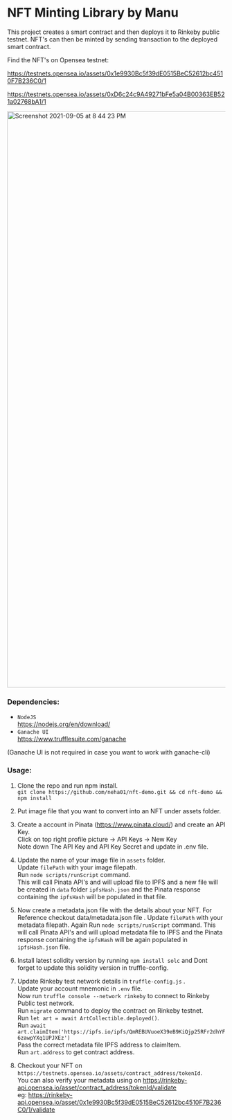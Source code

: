# NFT Minting Library by Manu

This project creates a smart contract and then deploys it to Rinkeby public testnet.
NFT's can then be minted by sending transaction to the deployed smart contract.

Find the NFT's on Opensea testnet:

https://testnets.opensea.io/assets/0x1e9930Bc5f39dE0515BeC52612bc4510F7B236C0/1

https://testnets.opensea.io/assets/0xD6c24c9A49271bFe5a04B00363EB521a02768bA1/1

<img width="1332" alt="Screenshot 2021-09-05 at 8 44 23 PM" src="https://user-images.githubusercontent.com/4893002/132132564-b0fb8524-3035-4e61-85db-17e5fda1fad6.png">


### Dependencies:
* `NodeJS`   
https://nodejs.org/en/download/
* `Ganache UI`  
https://www.trufflesuite.com/ganache

(Ganache UI is not required in case you want to work with ganache-cli)

### Usage:
1. Clone the repo and run npm install.  
`git clone https://github.com/neha01/nft-demo.git && cd nft-demo && npm install`

2. Put image file that you want to convert into an NFT under assets folder.

3. Create a account in Pinata (https://www.pinata.cloud/) and create an API Key.    
   Click on top right profile picture -> API Keys -> New Key    
   Note down The API Key and API Key Secret and update in .env file.

4. Update the name of your image file in `assets` folder.    
   Update `filePath` with your image filepath.    
   Run  `node scripts/runScript` command.    
   This will call Pinata API's and will upload file to IPFS and a new file will be created in `data` folder `ipfsHash.json` and the 
   Pinata response containing the `ipfsHash` will be populated in that file.

5. Now create a metadata.json file with the details about your NFT. For Reference checkout data/metadata.json file .
   Update `filePath` with your metadata filepath.
   Again Run  `node scripts/runScript` command.
   This will call Pinata API's and will upload metadata file to IPFS and the Pinata response containing the `ipfsHash` will be again populated in `ipfsHash.json`  file.

6. Install latest solidity version by running `npm install solc` and Dont forget to update this solidity version in truffle-config.

7. Update Rinkeby test network details in `truffle-config.js` .  
   Update your account mnemonic in `.env` file.  
   Now run `truffle console --network rinkeby` to connect to Rinkeby Public test network.  
   Run `migrate` command to deploy the contract on Rinkeby testnet.  
   Run `let art = await ArtCollectible.deployed()`.    
   Run `await art.claimItem('https://ipfs.io/ipfs/QmREBUVuoeX39eB9KiQjp25RFr2dhYF6zawpYXq1UPJXEz')`   
   Pass the correct metadata file IPFS address to claimItem.  
   Run `art.address` to get contract address.  

8. Checkout your NFT on 
  `https://testnets.opensea.io/assets/contract_address/tokenId`.   
   You can also verify your metadata using on https://rinkeby-api.opensea.io/asset/contract_address/tokenId/validate     
   eg: https://rinkeby-api.opensea.io/asset/0x1e9930Bc5f39dE0515BeC52612bc4510F7B236C0/1/validate
  






